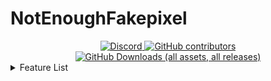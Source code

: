# NotEnoughFakepixel
<div align="center">
    <a href="https://discord.gg/8s2B722JY7" target="_blank">
        <img alt="Discord" src="https://img.shields.io/discord/1272087961499865138?style=for-the-badge&color=008b8b">
    </a>
     <a href="https://github.com/GinaFro/NotEnoughFakepixel/graphs/contributors" target="_blank">
        <img alt="GitHub contributors" src="https://img.shields.io/github/contributors/GinaFro/NotEnoughFakepixel?style=for-the-badge&color=008b8b">
    </a>
    <a href="https://github.com/GinaFro/NotEnoughFakepixel/releases" target="_blank">
       <img alt="GitHub Downloads (all assets, all releases)" src="https://img.shields.io/github/downloads/GinaFro/NotEnoughFakepixel/total?style=for-the-badge&color=008b8b">
    </a>
    <a 
</div>

<div align="left">
<details>
<summary>Feature List</summary>

## Dungeons
- Terminal Solvers
     - Click In Order Terminal Solver
     - Starts With Solver
     - Select All Color Solver
 - Dungeon Puzzle Solvers
     - Creeper Puzzle Solver
     - Tic Tac Toe Puzzle Solver
     - Three Wierdos Puzzle Solver
     - Silverfish Solver
## Slayers
- Loot Info
    - Revenant Loot Info
    - Spider Loot Info
    - Wolf Loot Info
    - Enderman Loot Info
    - Blaze Loot Info
- Click To Open Maddox Batphone
</details>

</div>
